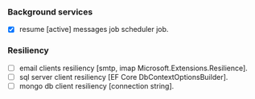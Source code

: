 
### Background services
- [x] resume [active] messages job scheduler job.

### Resiliency
- [ ] email clients resiliency [smtp, imap Microsoft.Extensions.Resilience].
- [ ] sql server client resiliency [EF Core DbContextOptionsBuilder].
- [ ] mongo db client resiliency [connection string].
